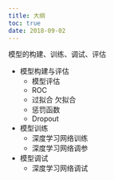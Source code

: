 ```yaml
---
title: 大纲
toc: true
date: 2018-09-02
---
```



模型的构建、训练、调试、评估

- 模型构建与评估
  - 模型评估
  - ROC
  - 过拟合 欠拟合
  - 惩罚函数
  - Dropout
- 模型训练
  - 深度学习网络训练
  - 深度学习网络调参
- 模型调试
  - 深度学习网络调试
